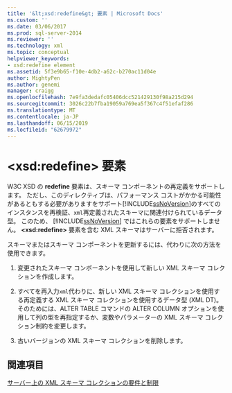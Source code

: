 ```yaml
---
title: '&lt;xsd:redefine&gt; 要素 | Microsoft Docs'
ms.custom: ''
ms.date: 03/06/2017
ms.prod: sql-server-2014
ms.reviewer: ''
ms.technology: xml
ms.topic: conceptual
helpviewer_keywords:
- xsd:redefine element
ms.assetid: 5f3e9b65-f10e-4db2-a62c-b270ac11d04e
author: MightyPen
ms.author: genemi
manager: craigg
ms.openlocfilehash: 7e9fa3dedafc05406dcc521429130f98a215d294
ms.sourcegitcommit: 3026c22b7fba19059a769ea5f367c4f51efaf286
ms.translationtype: MT
ms.contentlocale: ja-JP
ms.lasthandoff: 06/15/2019
ms.locfileid: "62679972"
---
```

# <a name="the-ltxsdredefinegt-element"></a>&lt;xsd:redefine&gt; 要素
  W3C XSD の **redefine** 要素は、スキーマ コンポーネントの再定義をサポートします。 ただし、このディレクティブは、パフォーマンス コストがかかる可能性があるともする必要がありますをサポート[!INCLUDE[ssNoVersion](../../includes/ssnoversion-md.md)]のすべてのインスタンスを再検証、`xml`再定義されたスキーマに関連付けられているデータ型。 このため、 [!INCLUDE[ssNoVersion](../../includes/ssnoversion-md.md)] ではこれらの要素をサポートしません。 **\<xsd:redefine>** 要素を含む XML スキーマはサーバーに拒否されます。  
  
 スキーマまたはスキーマ コンポーネントを更新するには、代わりに次の方法を使用できます。  
  
1.  変更されたスキーマ コンポーネントを使用して新しい XML スキーマ コレクションを作成します。  
  
2.  すべてを再入力`xml`代わりに、新しい XML スキーマ コレクションを使用する再定義する XML スキーマ コレクションを使用するデータ型 (XML DT)。 そのためには、ALTER TABLE コマンドの ALTER COLUMN オプションを使用して列の型を再指定するか、変数やパラメーターの XML スキーマ コレクション制約を変更します。  
  
3.  古いバージョンの XML スキーマ コレクションを削除します。  
  
## <a name="see-also"></a>関連項目  
 [サーバー上の XML スキーマ コレクションの要件と制限](requirements-and-limitations-for-xml-schema-collections-on-the-server.md)  
  
  
